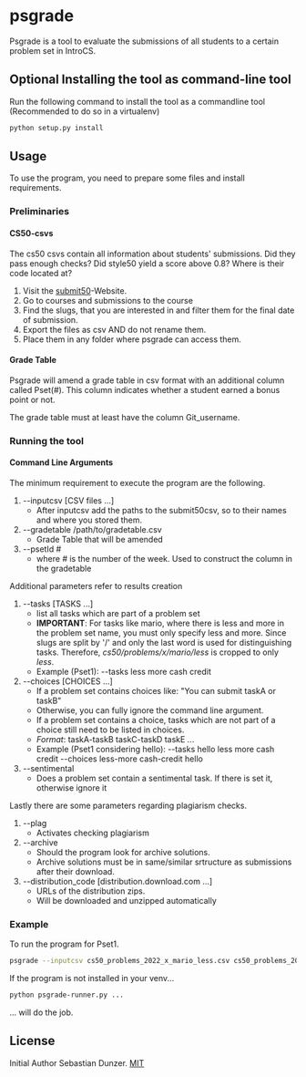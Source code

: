 # psgrade
Psgrade is a tool to evaluate the submissions of all 
students to a certain problem set in IntroCS.

## Optional Installing the tool as command-line tool
Run the following command to install the tool as a commandline tool (Recommended to do so in a virtualenv)
```bash
python setup.py install
```

## Usage
To use the program, you need to prepare some files and install requirements.

### Preliminaries

#### CS50-csvs
The cs50 csvs contain all information about students' submissions. 
Did they pass enough checks? Did style50 yield a score above 0.8?
Where is their code located at? 


1. Visit the [submit50](https://submit.cs50.io)-Website.
2. Go to courses and submissions to the course
3. Find the slugs, that you are interested in and filter them for the final date of submission.
4. Export the files as csv AND do not rename them.
5. Place them in any folder where psgrade can access them.

#### Grade Table
Psgrade will amend a grade table in csv format with an additional column called Pset(#).
This column indicates whether a student earned a bonus point or not.

The grade table must at least have the column Git_username. 

### Running the tool
#### Command Line Arguments
The minimum requirement to execute the program are the following.
1. --inputcsv \[CSV files ...]
   * After inputcsv add the paths to the submit50csv, so to their names and where you stored them.
2. --gradetable /path/to/gradetable.csv 
   * Grade Table that will be amended
3. --psetId # 
   * where # is the number of the week. Used to construct the column in the gradetable

Additional parameters refer to results creation
1. --tasks \[TASKS ...]
   * list all tasks which are part of a problem set
   * **IMPORTANT**: For tasks like mario, where there is less and more in the problem set name, you must only specify less and more. Since slugs are split by '/' and only the last word is used for distinguishing tasks. Therefore, _cs50/problems/x/mario/less_ is cropped to only _less_.
   * Example (Pset1): --tasks less more cash credit
2. --choices [CHOICES ...]
   * If a problem set contains choices like: "You can submit taskA or taskB"
   * Otherwise, you can fully ignore the command line argument.
   * If a problem set contains a choice, tasks which are not part of a choice still need to be listed in choices.
   * _Format_: taskA-taskB taskC-taskD taskE ...
   * Example (Pset1 considering hello): --tasks hello less more cash credit --choices less-more cash-credit hello
4. --sentimental
   * Does a problem set contain a sentimental task. If there is set it, otherwise ignore it

Lastly there are some parameters regarding plagiarism checks. 
1. --plag 
   * Activates checking plagiarism
2. --archive
   * Should the program look for archive solutions.
   * Archive solutions must be in same/similar srtructure as submissions after their download. 
3. --distribution_code \[distribution.download.com ...]
   * URLs of the distribution zips. 
   * Will be downloaded and unzipped automatically

### Example
To run the program for Pset1. 
```bash
psgrade --inputcsv cs50_problems_2022_x_mario_less.csv cs50_problems_2022_x_mario_more.csv cs50_problems_2022_x_cash.csv cs50_problems_2022_x_credit.csv --gradetable gradetable.csv --psetId 1 --tasks less more cash credit --choices less-more cash-credit
```
If the program is not installed in your venv...
```bash
python psgrade-runner.py ...
```
... will do the job.

## License
Initial Author Sebastian Dunzer.
[MIT](https://choosealicense.com/licenses/mit/)
